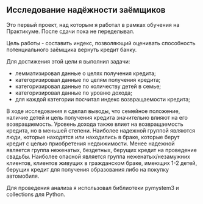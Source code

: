 ## Исследование надёжности заёмщиков

Это первый проект, над которым я работал в рамках обучения на Практикуме. После сдачи пока не переделывал. 

Цель работы - составить индекс, позволяющий оценивать способность потенциального заёмщика вернуть кредит банку. 

Для достижения этой цели я выполнил задачи: 
- лемматизировал данные о целях получения кредита; 
- категоризировал данные по целям получения кредита; 
- категоризировал данные по количеству детей в семье;
- категоризировал данные по уровню дохода; 
- для каждой категории посчитал индекс возвращаемости кредита;

В ходе исследования я сделал выводы, что семейное положение, наличие детей и цель получения кредита значительно влияют на его возвращаемость. Уровень дохода также влиет на возвращаемость кредита, но в меньшей степени. Наиболее надежной группой являются люди, которые находятся или находились в браке, которые берут кредит с целью приобретения недвижимости. Менее надежной является группа неженатых, бездетных, берущих кредит на проведение свадьбы. Наиболее опасной является группа неженатых/незамужних клиентов, клиентов живущих в гражданском браке, имеющих 1-2 детей, берущих кредит для получения образования либо на покупку автомобиля. 

Для проведения анализа я использовал библиотеки pymystem3 и collections для Python.
